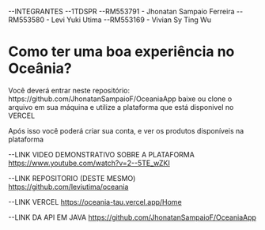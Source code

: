 --INTEGRANTES
--1TDSPR
--RM553791  -  Jhonatan Sampaio Ferreira
--RM553580  -  Levi Yuki Utima
--RM553169  -  Vivian Sy Ting Wu


<h1>Como ter uma boa experiência no Oceânia?</h1>
<p>Você deverá entrar neste repositório: https://github.com/JhonatanSampaioF/OceaniaApp  baixe ou clone o arquivo em sua máquina e utilize a plataforma que está disponivel no VERCEL</p>
<p>Após isso você poderá criar sua conta, e ver os produtos disponíveis na plataforma</p>


--LINK VIDEO DEMONSTRATIVO SOBRE A PLATAFORMA
https://www.youtube.com/watch?v=2--5TE_wZKI

--LINK REPOSITORIO (DESTE MESMO) 
https://github.com/leviutima/oceania

--LINK VERCEL
https://oceania-tau.vercel.app/Home

--LINK DA API EM JAVA
https://github.com/JhonatanSampaioF/OceaniaApp
